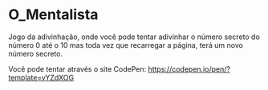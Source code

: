 # O_Mentalista
Jogo da adivinhação, onde você pode tentar adivinhar o número secreto  do número 0 até o 10 mas toda vez que  recarregar a página, terá um novo número secreto.


Você pode tentar através o site CodePen: 
https://codepen.io/pen/?template=vYZdXOG
